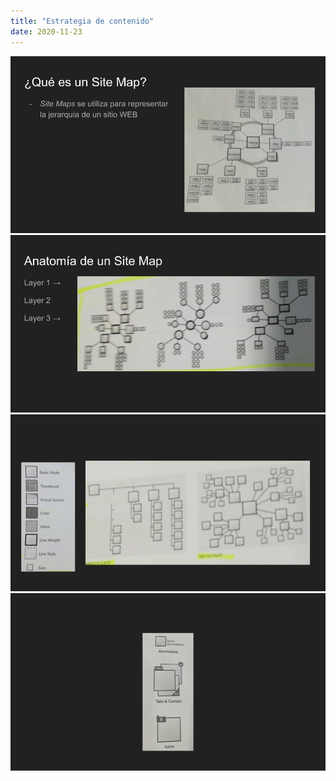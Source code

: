 ```yaml
---
title: "Estrategia de contenido"
date: 2020-11-23
---
```


![Explicación de estrategia de contenido: Site maps](img/Site-maps.png)
![Explicación de estrategia de contenido: Site maps](img/Site-maps-(1).png)
![Explicación de estrategia de contenido: Site maps](img/Site-maps-(2).png)
![Explicación de estrategia de contenido: Site maps](img/Site-maps-(3).png)